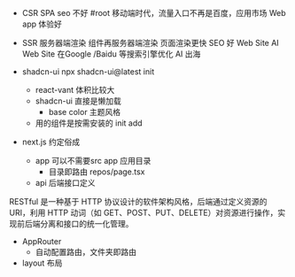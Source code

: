 - CSR SPA seo 不好 #root
   移动端时代，流量入口不再是百度，应用市场
   Web app 体验好

- SSR 服务器端渲染
   组件再服务器端渲染
   页面渲染更快 SEO 好
   Web Site
   AI Web Site 在Google /Baidu 等搜索引擎优化
   AI 出海

- shadcn-ui 
  npx shadcn-ui@latest init
  - react-vant  体积比较大
  - shadcn-ui 
     直接是懒加载
     - base color 主题风格
  - 用的组件是按需安装的
     init 
     add

- next.js 约定俗成
  - app
      可以不需要src 
      app 应用目录
      - 目录即路由
         repos/page.tsx
  - api
     后端接口定义

RESTful 是一种基于 HTTP 协议设计的软件架构风格，后端通过定义资源的 URI，利用 HTTP 动词（如 GET、POST、PUT、DELETE）对资源进行操作，实现前后端分离和接口的统一化管理。

- AppRouter 
  - 自动配置路由，文件夹即路由
- layout 
  布局   